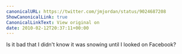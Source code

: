 ```yaml
---
canonicalURL: https://twitter.com/jmjordan/status/9024687208
ShowCanonicalLink: true
CanonicalLinkText: View original on
date: 2010-02-12T20:37:11+00:00
---
```

Is it bad that I didn't know it was snowing until I looked on Facebook?
